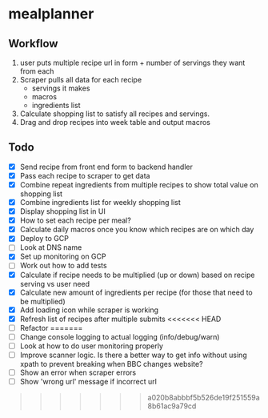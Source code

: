 # mealplanner
## Workflow

1. user puts multiple recipe url in form + number of servings they want from each
2. Scraper pulls all data for each recipe
    - servings it makes 
    - macros
    - ingredients list 
3. Calculate shopping list to satisfy all recipes and servings.
4. Drag and drop recipes into week table and output macros 

## Todo
- [x] Send recipe from front end form to backend handler
- [x] Pass each recipe to scraper to get data
- [x] Combine repeat ingredients from multiple recipes to show total value on shopping list
- [x] Combine ingredients list for weekly shopping list
- [x] Display shopping list in UI
- [x] How to set each recipe per meal?
- [x] Calculate daily macros once you know which recipes are on which day
- [x] Deploy to GCP 
- [ ] Look at DNS name
- [x] Set up monitoring on GCP
- [ ] Work out how to add tests
- [x] Calculate if recipe needs to be multiplied (up or down) based on recipe serving vs user need
- [x] Calculate new amount of ingredients per recipe (for those that need to be multiplied)
- [x] Add loading icon while scraper is working 
- [x] Refresh list of recipes after multiple submits
<<<<<<< HEAD
- [ ] Refactor 
=======
- [ ] Change console logging to actual logging (info/debug/warn)
- [ ] Look at how to do user monitoring properly
- [ ] Improve scanner logic. Is there a better way to get info without using xpath to prevent breaking when BBC changes website?
- [ ] Show an error when scraper errors
- [ ] Show 'wrong url' message if incorrect url 
>>>>>>> a020b8abbbf5b526de19f251559a8b61ac9a79cd
